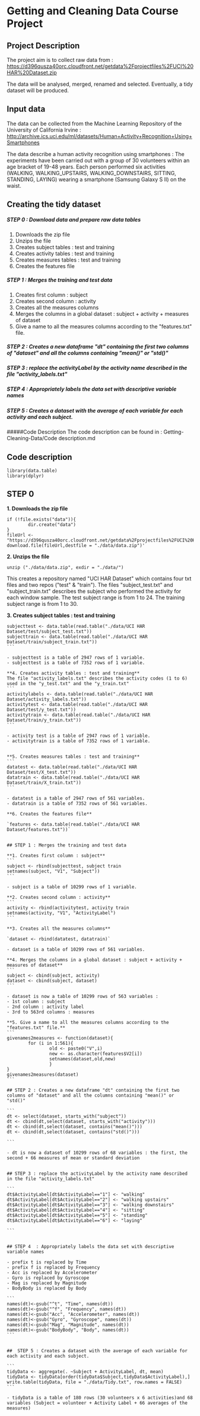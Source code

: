 # Getting and Cleaning Data Course Project 

## Project Description
The project aim is to collect raw data from : https://d396qusza40orc.cloudfront.net/getdata%2Fprojectfiles%2FUCI%20HAR%20Dataset.zip

The data will be analysed, merged, renamed and selected.
Eventually, a tidy dataset will be produced.

## Input data
The data can be collected from the Machine Learning Repository of the University of California Irvine :
http://archive.ics.uci.edu/ml/datasets/Human+Activity+Recognition+Using+Smartphones

The data describe a human activity recognition using smartphones : The experiments have been carried out with a group of 30 volunteers within an age bracket of 19-48 years. Each person performed six activities (WALKING, WALKING_UPSTAIRS, WALKING_DOWNSTAIRS, SITTING, STANDING, LAYING) wearing a smartphone (Samsung Galaxy S II) on the waist.

## Creating the tidy dataset

##### STEP 0 : Download data and prepare raw data tables
1. Downloads the zip file
2. Unzips the file
3. Creates subject tables : test and training
4. Creates activity tables : test and training
5. Creates measures tables : test and training
6. Creates the features file

##### STEP 1 : Merges the training and test data
1. Creates first column : subject
2. Creates second column : activity
3. Creates all the measures columns
4. Merges the columns in a global dataset : subject + activity + measures of dataset
5. Give a name to all the measures columns according to the "features.txt" file.

##### STEP 2 : Creates a new dataframe "dt" containing the first two columns of "dataset" and all the columns containing "mean()" or "std()"

##### STEP 3 : replace the activityLabel by the activity name described in the file "activity_labels.txt"

##### STEP 4  : Appropriately labels the data set with descriptive variable names

#####  STEP 5 : Creates a dataset with the average of each variable for each activity and each subject. 

#####Code Description
The code description can be found in : 
Getting-Cleaning-Data/Code description.md

## Code description
```
library(data.table)
library(dplyr)
```

## STEP 0

**1. Downloads the zip file**
```
if (!file.exists("data")){
        dir.create("data")
}
fileUrl <- "https://d396qusza40orc.cloudfront.net/getdata%2Fprojectfiles%2FUCI%20HAR%20Dataset.zip"
download.file(fileUrl,destfile = "./data/data.zip")'
```

**2. Unzips the file**

`unzip ("./data/data.zip", exdir = "./data/")`

This creates a repository named "UCI HAR Dataset" which contains four txt files and two repos ("test" & "train"). The files "subject_test.txt" and "subject_train.txt" describes the subject who performed the activity for each window sample. The test subject range is from 1 to 24. The training subject range is from 1 to 30.

**3. Creates subject tables : test and training**
````
subjecttest <- data.table(read.table("./data/UCI HAR Dataset/test/subject_test.txt"))
subjecttrain <- data.table(read.table("./data/UCI HAR Dataset/train/subject_train.txt"))
```

- subjecttest is a table of 2947 rows of 1 variable.
- subjecttest is a table of 7352 rows of 1 variable.

**4. Creates activity tables : test and training**
The file "activity_labels.txt" describes the activity codes (1 to 6) used in the "y_test.txt" and the "y_train.txt"
```
activitylabels <- data.table(read.table("./data/UCI HAR Dataset/activity_labels.txt"))
activitytest <- data.table(read.table("./data/UCI HAR Dataset/test/y_test.txt"))
activitytrain <- data.table(read.table("./data/UCI HAR Dataset/train/y_train.txt"))
```

- activity test is a table of 2947 rows of 1 variable.
- activitytrain is a table of 7352 rows of 1 variable.


**5. Creates measures tables : test and training**
```
datatest <- data.table(read.table("./data/UCI HAR Dataset/test/X_test.txt"))
datatrain <- data.table(read.table("./data/UCI HAR Dataset/train/X_train.txt"))
```

- datatest is a table of 2947 rows of 561 variables.
- datatrain is a table of 7352 rows of 561 variables.

**6. Creates the features file**

`features <- data.table(read.table("./data/UCI HAR Dataset/features.txt"))`


## STEP 1 : Merges the training and test data

**1. Creates first column : subject**
```
subject <- rbind(subjecttest, subject train
setnames(subject, "V1", "Subject"))
```

- subject is a table of 10299 rows of 1 variable.

**2. Creates second column : activity**
```
activity <- rbind(activitytest, activity train
setnames(activity, "V1", "ActivityLabel")
```

**3. Creates all the measures columns**

`dataset <- rbind(datatest, datatrain)`

- dataset is a table of 10299 rows of 561 variables.

**4. Merges the columns in a global dataset : subject + activity + measures of dataset**
```
subject <- cbind(subject, activity)
dataset <- cbind(subject, dataset)
```

- dataset is now a table of 10299 rows of 563 variables : 
- 1st column : subject
- 2nd column : activity label
- 3rd to 563rd columns : measures

**5. Give a name to all the measures columns according to the "features.txt" file.**
```
givenames2measures <- function(dataset){
        for (i in 1:561){
                old <- paste0("V",i)
                new <- as.character(features$V2[i])
                setnames(dataset,old,new)   
                }
}
givenames2measures(dataset)
```

## STEP 2 : Creates a new dataframe "dt" containing the first two columns of "dataset" and all the columns containing "mean()" or "std()"

```
dt <- select(dataset, starts_with("subject"))
dt <- cbind(dt,select(dataset, starts_with("activity")))
dt <- cbind(dt,select(dataset, contains("mean()")))
dt <- cbind(dt,select(dataset, contains("std()")))

```

- dt is now a dataset of 10299 rows of 68 variables : the first, the second + 66 measures of mean or standard deviation


## STEP 3 : replace the activityLabel by the activity name described in the file "activity_labels.txt"

```
dt$ActivityLabel[dt$ActivityLabel=="1"] <- "walking"
dt$ActivityLabel[dt$ActivityLabel=="2"] <- "walking upstairs"
dt$ActivityLabel[dt$ActivityLabel=="3"] <- "walking downstairs"
dt$ActivityLabel[dt$ActivityLabel=="4"] <- "sitting"
dt$ActivityLabel[dt$ActivityLabel=="5"] <- "standing"
dt$ActivityLabel[dt$ActivityLabel=="6"] <- "laying"

```


## STEP 4  : Appropriately labels the data set with descriptive variable names

- prefix t is replaced by Time
- prefix f is replaced by Frequency
- Acc is replaced by Accelerometer
- Gyro is replaced by Gyroscope
- Mag is replaced by Magnitude
- BodyBody is replaced by Body

```
names(dt)<-gsub("^t", "Time", names(dt))
names(dt)<-gsub("^f", "Frequency", names(dt))
names(dt)<-gsub("Acc", "Accelerometer", names(dt))
names(dt)<-gsub("Gyro", "Gyroscope", names(dt))
names(dt)<-gsub("Mag", "Magnitude", names(dt))
names(dt)<-gsub("BodyBody", "Body", names(dt))
```


##  STEP 5 : Creates a dataset with the average of each variable for each activity and each subject.                         

```
tidyData <- aggregate(. ~Subject + ActivityLabel, dt, mean)
tidyData <- tidyData[order(tidyData$Subject,tidyData$ActivityLabel),]
write.table(tidyData, file = "./data/Tidy.txt", row.names = FALSE)
```

- tidyData is a table of 180 rows (30 volunteers x 6 activities)and 68 variables (Subject = volunteer + Activity Label + 66 averages of the measures)
